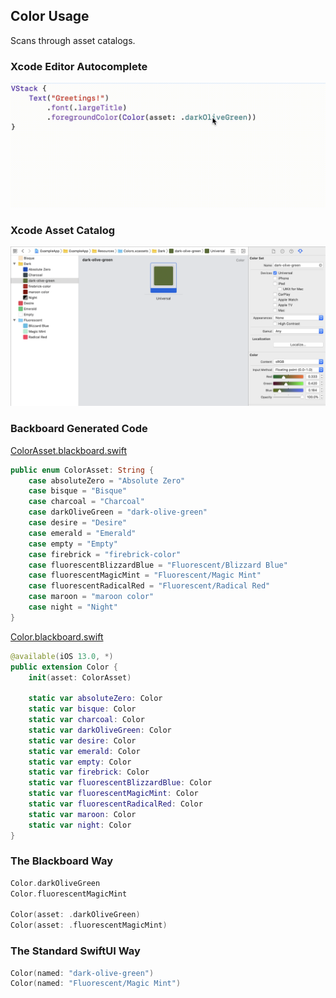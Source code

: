 ## Color Usage

Scans through asset catalogs.

### Xcode Editor Autocomplete

<img src="Images/AutocompleteColor.gif" height="200" alt="Autocomplete Color" />

### Xcode Asset Catalog

![Asset Color Dark Olive Green](Images/AssetColorDarkOliveGreen.png)

### Backboard Generated Code

[ColorAsset.blackboard.swift](/ExampleApp/Source/Generated/ColorAsset.blackboard.swift#L9)

```swift
public enum ColorAsset: String {
    case absoluteZero = "Absolute Zero"
    case bisque = "Bisque"
    case charcoal = "Charcoal"
    case darkOliveGreen = "dark-olive-green"
    case desire = "Desire"
    case emerald = "Emerald"
    case empty = "Empty"
    case firebrick = "firebrick-color"
    case fluorescentBlizzardBlue = "Fluorescent/Blizzard Blue"
    case fluorescentMagicMint = "Fluorescent/Magic Mint"
    case fluorescentRadicalRed = "Fluorescent/Radical Red"
    case maroon = "maroon color"
    case night = "Night"
}
```

[Color.blackboard.swift](/ExampleApp/Source/Generated/Color.blackboard.swift#L14)

```swift
@available(iOS 13.0, *)
public extension Color {
    init(asset: ColorAsset)
    
    static var absoluteZero: Color
    static var bisque: Color
    static var charcoal: Color
    static var darkOliveGreen: Color
    static var desire: Color
    static var emerald: Color
    static var empty: Color
    static var firebrick: Color
    static var fluorescentBlizzardBlue: Color
    static var fluorescentMagicMint: Color
    static var fluorescentRadicalRed: Color
    static var maroon: Color
    static var night: Color
}
```

### The Blackboard Way

```swift
Color.darkOliveGreen
Color.fluorescentMagicMint

Color(asset: .darkOliveGreen)
Color(asset: .fluorescentMagicMint)
```

### The Standard SwiftUI Way

```swift
Color(named: "dark-olive-green")
Color(named: "Fluorescent/Magic Mint")
```

